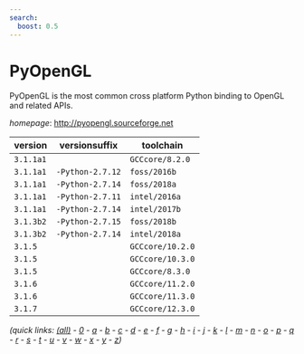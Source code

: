 ```yaml
---
search:
  boost: 0.5
---
```

# PyOpenGL

PyOpenGL is the most common cross platform Python binding to OpenGL and related APIs.

*homepage*: <http://pyopengl.sourceforge.net>

version | versionsuffix | toolchain
--------|---------------|----------
``3.1.1a1`` |  | ``GCCcore/8.2.0``
``3.1.1a1`` | ``-Python-2.7.12`` | ``foss/2016b``
``3.1.1a1`` | ``-Python-2.7.14`` | ``foss/2018a``
``3.1.1a1`` | ``-Python-2.7.11`` | ``intel/2016a``
``3.1.1a1`` | ``-Python-2.7.14`` | ``intel/2017b``
``3.1.3b2`` | ``-Python-2.7.15`` | ``foss/2018b``
``3.1.3b2`` | ``-Python-2.7.14`` | ``intel/2018a``
``3.1.5`` |  | ``GCCcore/10.2.0``
``3.1.5`` |  | ``GCCcore/10.3.0``
``3.1.5`` |  | ``GCCcore/8.3.0``
``3.1.6`` |  | ``GCCcore/11.2.0``
``3.1.6`` |  | ``GCCcore/11.3.0``
``3.1.7`` |  | ``GCCcore/12.3.0``


*(quick links: [(all)](../index.md) - [0](../0/index.md) - [a](../a/index.md) - [b](../b/index.md) - [c](../c/index.md) - [d](../d/index.md) - [e](../e/index.md) - [f](../f/index.md) - [g](../g/index.md) - [h](../h/index.md) - [i](../i/index.md) - [j](../j/index.md) - [k](../k/index.md) - [l](../l/index.md) - [m](../m/index.md) - [n](../n/index.md) - [o](../o/index.md) - [p](../p/index.md) - [q](../q/index.md) - [r](../r/index.md) - [s](../s/index.md) - [t](../t/index.md) - [u](../u/index.md) - [v](../v/index.md) - [w](../w/index.md) - [x](../x/index.md) - [y](../y/index.md) - [z](../z/index.md))*

